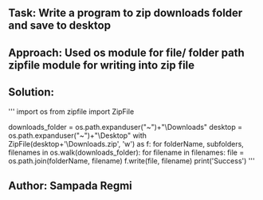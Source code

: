 ## Task: Write a program to zip downloads folder and save to desktop
## Approach: Used os module for file/ folder path zipfile module for writing into zip file
## Solution:
'''
import os
from zipfile import ZipFile

downloads_folder = os.path.expanduser("~")+"\Downloads"
desktop = os.path.expanduser("~")+"\Desktop"
with ZipFile(desktop+'\Downloads.zip', 'w') as f:
    for folderName, subfolders, filenames in os.walk(downloads_folder):
        for filename in filenames:
            file = os.path.join(folderName, filename)
            f.write(file, filename)
print('Success')
'''
## Author: Sampada Regmi
